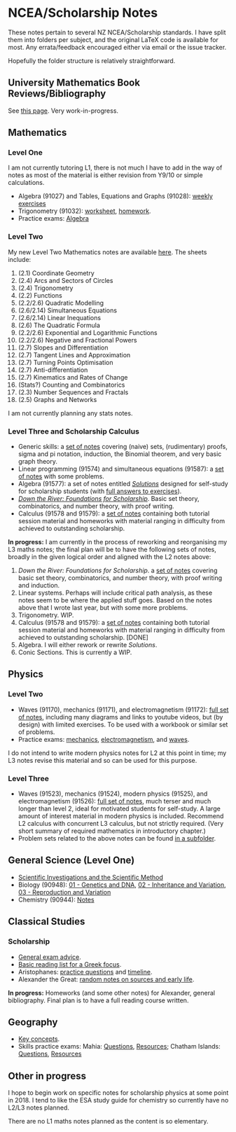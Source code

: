 # NCEA/Scholarship Notes
These notes pertain to several NZ NCEA/Scholarship standards. I have split them into folders per subject, and the original
LaTeX code is available for most. Any errata/feedback encouraged either via email or the issue tracker.

Hopefully the folder structure is relatively straightforward.

## University Mathematics Book Reviews/Bibliography
See [this page](unibooks.md). Very work-in-progress.

## Mathematics
### Level One
I am not currently tutoring L1, there is not much I have to add in the way of notes as most of the material
is either revision from Y9/10 or simple calculations.
 * Algebra (91027) and Tables, Equations and Graphs (91028): [weekly exercises](L1%20Maths/Algebra/algebra.pdf)
 * Trigonometry (91032): [worksheet](L1%20Maths/Trigonometry/level_1_trig.pdf), [homework](L1%20Maths/Trigonometry/level_1_trig1_hw.pdf).
 * Practice exams: [Algebra](L1%20Maths/Algebra/algebra_paper1.pdf)

### Level Two
My new Level Two Mathematics notes are available [here](L2%20Maths/bookform.pdf). The sheets include:
 1. (2.1) 		Coordinate Geometry
 2. (2.4)		Arcs and Sectors of Circles
 3. (2.4) 		Trigonometry
 4. (2.2) 		Functions
 5. (2.2/2.6) 	Quadratic Modelling
 6. (2.6/2.14) 	Simultaneous Equations
 7. (2.6/2.14) 	Linear Inequations
 8. (2.6) 		The Quadratic Formula
 9. (2.2/2.6)	Exponential and Logarithmic Functions
 10. (2.2/2.6) 	Negative and Fractional Powers
 11. (2.7) 		Slopes and Differentiation
 12. (2.7) 		Tangent Lines and Approximation
 13. (2.7) 		Turning Points Optimisation
 14. (2.7) 		Anti-differentiation
 15. (2.7) 		Kinematics and Rates of Change
 16. (Stats?)	Counting and Combinatorics
 17. (2.3) 		Number Sequences and Fractals
 18. (2.5) 		Graphs and Networks

I am not currently planning any stats notes.

### Level Three and Scholarship Calculus
 * Generic skills: a [set of notes](L3%20Maths%20Generic/generic.pdf) covering (naive) sets, (rudimentary) proofs, sigma and pi notation, induction,
   the Binomial theorem, and very basic graph theory.
 * Linear programming (91574) and simultaneous equations (91587): a [set of notes](L3%20Linear%20Systems/lineqs.pdf) with some problems.
 * Algebra (91577): a set of notes entitled [_Solutions_](L3%20Algebra/solutions.pdf) designed for self-study for scholarship students
   (with [full answers to exercises](L3%20Algebra/solutions2.pdf)).
 * [_Down the River: Foundations for Scholarship_](L3%20Maths/Foundations/foundations.pdf). Basic set theory, combinatorics, and
   number theory, with proof writing.
 * Calculus (91578 and 91579): a [set of notes](L3%20Calculus/bookform.pdf) containing both tutorial session material and homeworks with
   material ranging in difficulty from achieved to outstanding scholarship.

**In progress:**
I am currently in the process of reworking and reorganising my L3 maths notes; the final plan will be to have the following
sets of notes, broadly in the given logical order and aligned with the L2 notes above:
1. _Down the River: Foundations for Scholarship_. a [set of notes](L3%20Maths/Foundations/foundations.pdf) covering basic set theory, combinatorics,
   and number theory, with proof writing and induction.
2. Linear systems. Perhaps will include critical path analysis, as these notes seem to be where the applied stuff goes. Based on the
   notes above that I wrote last year, but with some more problems.
3. Trigonometry. WIP.
4. Calculus (91578 and 91579): a [set of notes](L3%20Calculus/bookform.pdf) containing both tutorial session material and homeworks
   with material ranging in difficulty from achieved to outstanding scholarship. [DONE]
5. Algebra. I will either rework or rewrite _Solutions_.
6. Conic Sections. This is currently a WIP.

## Physics
### Level Two
 * Waves (91170), mechanics (91171), and electromagnetism (91172): [full set of notes](L2%20Physics/externals.pdf), including many diagrams and links to youtube videos,
   but (by design) with limited exercises. To be used with a workbook or similar set of problems.
 * Practice exams: [mechanics](L2%20Physics/Exams/mech.pdf), [electromagnetism](L2%20Physics/Exams/edyn.pdf), and [waves](L2%20Physics/Exams/waves.pdf).

I do not intend to write modern physics notes for L2 at this point in time; my L3 notes revise this material and so can be used for this purpose.

### Level Three
 * Waves (91523), mechanics (91524), modern physics (91525), and electromagnetism (91526): [full set of notes](L3%20Physics/externals.pdf), much terser and much
   longer than level 2, ideal for motivated students for self-study. A large amount of interest material in modern physics is included. Recommend L2 calculus
   with concurrent L3 calculus, but not strictly required. (Very short summary of required mathematics in introductory chapter.)
 * Problem sets related to the above notes can be found [in a subfolder](L3%20Physics/sheets).

## General Science (Level One)
 * [Scientific Investigations and the Scientific Method](L1%20Science/Scientific%20Investigations.odt)
 * Biology (90948): [01 - Genetics and DNA](L1%20Science/Biology/level_1_bio_genes.pdf), [02 - Inheritance and Variation](L1%20Science/Biology/level_1_bio_inheritance.pdf), [03 - Reproduction and Variation](L1%20Science/Biology/level_1_bio_reprod.pdf)
 * Chemistry (90944): [Notes](L1%20Science/Chemistry/notes.pdf)

## Classical Studies
### Scholarship
 * [General exam advice](Scholarship%20Classics/examadvice.pdf).
 * [Basic reading list for a Greek focus](Scholarship%20Classics/reading%20lists.odt).
 * Aristophanes: [practice questions](Scholarship%20Classics/Aristophanes/aristophanes%20questions.odt) and [timeline](Scholarship%20Classics/Aristophanes/aristophanes%20timeline.odt).
 * Alexander the Great: [random notes on sources and early life](Scholarship%20Classics/Alexander%20the%20Great/sources%20and%20early%20life.odt).

**In progress:** Homeworks (and some other notes) for Alexander, general bibliography. Final plan is to have a full reading course written.

## Geography
 * [Key concepts](Geography/Key%20Concepts.odt).
 * Skills practice exams: Mahia: [Questions](Geography/L3-Skills-Mahia-qns.pdf), [Resources](Geography/L3-Skills-Mahia-res.pdf); Chatham Islands: [Questions](Geography/L3-Skills-Chathams-qns.pdf), [Resources](Geography/L3-Skills-Chathams-res.pdf)

## Other in progress
I hope to begin work on specific notes for scholarship physics at some point in 2018. I tend to like the ESA study guide for chemistry so currently
have no L2/L3 notes planned.

There are no L1 maths notes planned as the content is so elementary.
